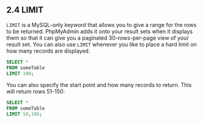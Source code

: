 ## 2.4 LIMIT
```LIMIT``` is a MySQL-only keyword that allows you to give a range for the rows to be returned. PhpMyAdmin adds it onto your result sets when it displays them so that it can give you a paginated 30-rows-per-page view of your result set.
You can also use ```LIMIT``` whenever you like to place a hard limit on how many records are displayed.
```sql
SELECT *
FROM someTable
LIMIT 100;
```

You can also specify the start point and how many records to return. This will return rows 51-150:
```sql
SELECT *
FROM someTable
LIMIT 50,100;
```
